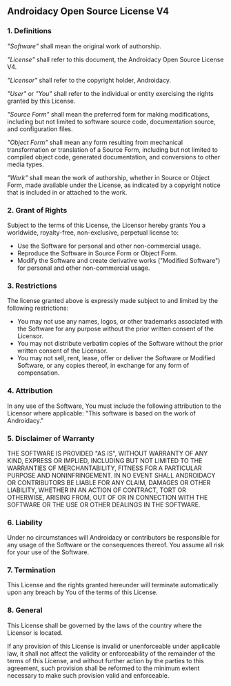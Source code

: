 ## Androidacy Open Source License V4

### 1. Definitions

_"Software"_ shall mean the original work of authorship.

_"License"_ shall refer to this document, the Androidacy Open Source License V4.

_"Licensor"_ shall refer to the copyright holder, Androidacy.

_"User"_ or _"You"_ shall refer to the individual or entity exercising the rights granted by this License.

_"Source Form"_ shall mean the preferred form for making modifications, including but not limited to software source code, documentation source, and configuration files.

_"Object Form"_ shall mean any form resulting from mechanical transformation or translation of a Source Form, including but not limited to compiled object code, generated documentation, and conversions to other media types.

_"Work"_ shall mean the work of authorship, whether in Source or Object Form, made available under the License, as indicated by a copyright notice that is included in or attached to the work.

### 2. Grant of Rights

Subject to the terms of this License, the Licensor hereby grants You a worldwide, royalty-free, non-exclusive, perpetual license to:

- Use the Software for personal and other non-commercial usage.
- Reproduce the Software in Source Form or Object Form.
- Modify the Software and create derivative works ("Modified Software") for personal and other non-commercial usage.

### 3. Restrictions

The license granted above is expressly made subject to and limited by the following restrictions:

- You may not use any names, logos, or other trademarks associated with the Software for any purpose without the prior written consent of the Licensor.
- You may not distribute verbatim copies of the Software without the prior written consent of the Licensor.
- You may not sell, rent, lease, offer or deliver the Software or Modified Software, or any copies thereof, in exchange for any form of compensation.

### 4. Attribution

In any use of the Software, You must include the following attribution to the Licensor where applicable: "This software is based on the work of Androidacy."

### 5. Disclaimer of Warranty

THE SOFTWARE IS PROVIDED "AS IS", WITHOUT WARRANTY OF ANY KIND, EXPRESS OR IMPLIED, INCLUDING BUT NOT LIMITED TO THE WARRANTIES OF MERCHANTABILITY, FITNESS FOR A PARTICULAR PURPOSE AND NONINFRINGEMENT. IN NO EVENT SHALL ANDROIDACY OR CONTRIBUTORS BE LIABLE FOR ANY CLAIM, DAMAGES OR OTHER LIABILITY, WHETHER IN AN ACTION OF CONTRACT, TORT OR OTHERWISE, ARISING FROM, OUT OF OR IN CONNECTION WITH THE SOFTWARE OR THE USE OR OTHER DEALINGS IN THE SOFTWARE.

### 6. Liability

Under no circumstances will Androidacy or contributors be responsible for any usage of the Software or the consequences thereof. You assume all risk for your use of the Software.

### 7. Termination

This License and the rights granted hereunder will terminate automatically upon any breach by You of the terms of this License.

### 8. General

This License shall be governed by the laws of the country where the Licensor is located.

If any provision of this License is invalid or unenforceable under applicable law, it shall not affect the validity or enforceability of the remainder of the terms of this License, and without further action by the parties to this agreement, such provision shall be reformed to the minimum extent necessary to make such provision valid and enforceable.
